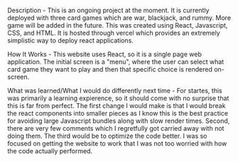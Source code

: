 Description - 
This is an ongoing project at the moment. It is currently deployed with three card games which are war, blackjack, and rummy.
More game will be added in the future. This was created using React, Javascript, CSS, and HTML. It is hosted through vercel
which provides an extremely simplistic way to deploy react applications.

How It Works - 
This website uses React, so it is a single page web application. The initial screen is a "menu", where
the user can select what card game they want to play and then that specific choice is rendered on-screen.

What was learned/What I would do differently next time -
For startes, this was primarily a learning expierence, so it should come with no surprise that this is far from perfect. The
first change I would make is that I would break the react components into smaller pieces as I know this is the best practice
for avoiding large Javascript bundles along with slow render times. Second, there are very few comments which I regretfully
got carried away with not doing them. The third would be to optimize the code better. I was so focused on getting the website
to work that I was not too worried with how the code actually performed.
